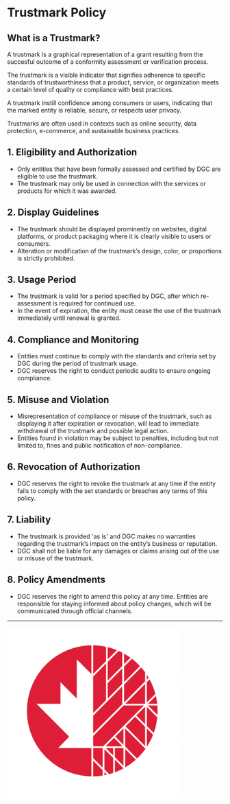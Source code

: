 # Trustmark Policy

## What is a Trustmark?

A trustmark is a graphical representation of a grant resulting from the succesful outcome of a conformity assessment or verification process.

The trustmark is a visible indicator that signifies adherence to specific standards of trustworthiness that a product, service, or organization meets a certain level of quality or compliance with best practices.

A trustmark instill confidence among consumers or users, indicating that the marked entity is reliable, secure, or respects user privacy.

Trustmarks are often used in contexts such as online security, data protection, e-commerce, and sustainable business practices.

## 1. Eligibility and Authorization

- Only entities that have been formally assessed and certified by DGC are eligible to use the trustmark.
- The trustmark may only be used in connection with the services or products for which it was awarded.

## 2. Display Guidelines

- The trustmark should be displayed prominently on websites, digital platforms, or product packaging where it is clearly visible to users or consumers.
- Alteration or modification of the trustmark’s design, color, or proportions is strictly prohibited.

## 3. Usage Period

- The trustmark is valid for a period specified by DGC, after which re-assessment is required for continued use.
- In the event of expiration, the entity must cease the use of the trustmark immediately until renewal is granted.

## 4. Compliance and Monitoring

- Entities must continue to comply with the standards and criteria set by DGC during the period of trustmark usage.
- DGC reserves the right to conduct periodic audits to ensure ongoing compliance.

## 5. Misuse and Violation

- Misrepresentation of compliance or misuse of the trustmark, such as displaying it after expiration or revocation, will lead to immediate withdrawal of the trustmark and possible legal action.
- Entities found in violation may be subject to penalties, including but not limited to, fines and public notification of non-compliance.

## 6. Revocation of Authorization

- DGC reserves the right to revoke the trustmark at any time if the entity fails to comply with the set standards or breaches any terms of this policy.

## 7. Liability

- The trustmark is provided 'as is' and DGC makes no warranties regarding the trustmark’s impact on the entity’s business or reputation.
- DGC shall not be liable for any damages or claims arising out of the use or misuse of the trustmark.

## 8. Policy Amendments

- DGC reserves the right to amend this policy at any time. Entities are responsible for staying informed about policy changes, which will be communicated through official channels.

---

![DGC trustmark](../assets/trustmarks/dgc-trustmark.png)
